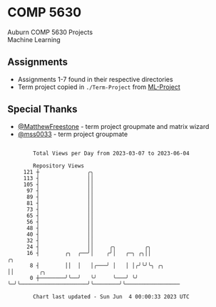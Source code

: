 # COMP 5630
Auburn COMP 5630 Projects  
Machine Learning

## Assignments
- Assignments 1-7 found in their respective directories
- Term project copied in `./Term-Project` from [ML-Project](https://github.com/wumphlett/ML-Project)

## Special Thanks
- [@MatthewFreestone](https://github.com/MatthewFreestone) - term project groupmate and matrix wizard
- [@mss0033](https://github.com/mss0033) - term project groupmate

```

        Total Views per Day from 2023-03-07 to 2023-06-04

        Repository Views
     121 ┼               ╭╮
     113 ┤               ││
     105 ┤               ││
      97 ┤               ││
      89 ┤               ││
      81 ┤               ││
      73 ┤               ││
      65 ┤               ││
      56 ┤               ││
      48 ┤               ││
      40 ┤               ││
      32 ┤               ││
      24 ┤               ││     ╭╮         ╭╮
      16 ┤        ╭╮  ╭──╯│    ╭╯│   ╭─╮ ╭╮││                         ╭╮
       8 ┤        ││  │   │╭───╯ │   │ │╭╯╰╯╰╮ ╭╮                     ││        ╭╮
       0 ┼────────╯╰──╯   ╰╯     ╰───╯ ╰╯    ╰─╯╰─────────────────────╯╰────────╯╰─────────────────

        Chart last updated - Sun Jun  4 00:00:33 2023 UTC
        
```
